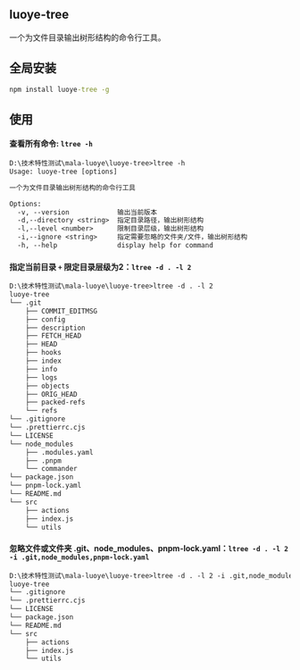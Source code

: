 ## luoye-tree

一个为文件目录输出树形结构的命令行工具。

## 全局安装

```cmd
npm install luoye-tree -g
```

## 使用

#### 查看所有命令: `ltree -h`

```txt
D:\技术特性测试\mala-luoye\luoye-tree>ltree -h
Usage: luoye-tree [options]

一个为文件目录输出树形结构的命令行工具

Options:
  -v, --version            输出当前版本
  -d,--directory <string>  指定目录路径，输出树形结构
  -l,--level <number>      限制目录层级，输出树形结构
  -i,--ignore <string>     指定需要忽略的文件夹/文件，输出树形结构
  -h, --help               display help for command
```

#### 指定当前目录 `+` 限定目录层级为2：`ltree -d . -l 2`

```txt
D:\技术特性测试\mala-luoye\luoye-tree>ltree -d . -l 2
luoye-tree
└── .git
    ├── COMMIT_EDITMSG
    ├── config
    ├── description
    ├── FETCH_HEAD
    ├── HEAD
    ├── hooks
    ├── index
    ├── info
    ├── logs
    ├── objects
    ├── ORIG_HEAD
    ├── packed-refs
    └── refs
└── .gitignore
└── .prettierrc.cjs
└── LICENSE
└── node_modules
    ├── .modules.yaml
    ├── .pnpm
    └── commander
└── package.json
└── pnpm-lock.yaml
└── README.md
└── src
    ├── actions
    ├── index.js
    └── utils
```

#### 忽略文件或文件夹 .git、node_modules、pnpm-lock.yaml：`ltree -d . -l 2 -i .git,node_modules,pnpm-lock.yaml`

```txt
D:\技术特性测试\mala-luoye\luoye-tree>ltree -d . -l 2 -i .git,node_modules,pnpm-lock.yaml
luoye-tree
└── .gitignore
└── .prettierrc.cjs
└── LICENSE
└── package.json
└── README.md
└── src
    ├── actions
    ├── index.js
    └── utils
```
